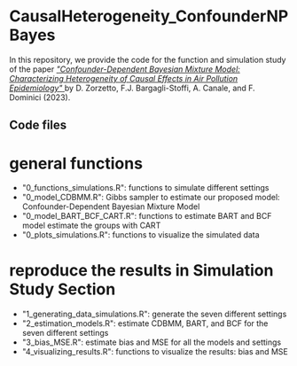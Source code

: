 # CausalHeterogeneity_ConfounderNPBayes

In this repository, we provide the code for the function and simulation study of the paper <a href=https://arxiv.org/abs/2302.11656>_"Confounder-Dependent Bayesian Mixture Model: Characterizing Heterogeneity of Causal Effects in Air Pollution Epidemiology"_ </a> by D. Zorzetto, F.J. Bargagli-Stoffi, A. Canale, and F. Dominici (2023). 

## Code files

# general functions
 - "0_functions_simulations.R":
    functions to simulate different settings
 - "0_model_CDBMM.R":
    Gibbs sampler to estimate our proposed model: Confounder-Dependent Bayesian Mixture Model
 - "0_model_BART_BCF_CART.R":
    functions to estimate BART and BCF model
    estimate the groups with CART
 - "0_plots_simulations.R":
    functions to visualize the simulated data

# reproduce the results in Simulation Study Section
 - "1_generating_data_simulations.R":
   generate the seven different settings
 - "2_estimation_models.R":
   estimate CDBMM, BART, and BCF for the seven different settings
 - "3_bias_MSE.R":
   estimate bias and MSE for all the models and settings
 - "4_visualizing_results.R":
   functions to visualize the results: bias and MSE
